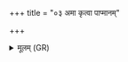 +++
title = "०३ अमा कृत्वा पाप्मानम्"

+++
<details><summary>मूलम् (GR)</summary>

अमा कृत्वा पाप्मानं यस्  
तयान्यं जिघांसति ।  
अश्मानस् तस्यां दग्धायां  
बहुलाः फट् करिक्रतु ॥
</details>